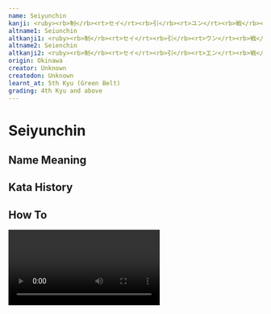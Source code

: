 ```yaml
---
name: Seiyunchin
kanji: <ruby><rb>制</rb><rt>セイ</rt><rb>引</rb><rt>ユン</rt><rb>戦</rb><rt>チン</rt></ruby>
altname1: Seiunchin
altkanji1: <ruby><rb>制</rb><rt>セイ</rt><rb>引</rb><rt>ウン</rt><rb>戦</rb><rt>チン</rt></ruby>
altname2: Seienchin
altkanji2: <ruby><rb>制</rb><rt>セイ</rt><rb>引</rb><rt>エン</rt><rb>戦</rb><rt>チン</rt></ruby>
origin: Okinawa
creator: Unknown
createdon: Unknown
learnt_at: 5th Kyu (Green Belt)
grading: 4th Kyu and above
---
```


# Seiyunchin

## Name Meaning

## Kata History

## How To

<Video url="https://www.youtube.com/watch?v=NBoU_T8VF_0" />

### Important Points

### Kata Techniques

- [Sukui Uke](/)
- [Nukite|Nukite Zuki](/)
- Fist on palm?
- [Hojo Oshi](/)
- palm strike wrist grab breakout
- [Hiji Ate](/)
- [Hojo Uke|Hojo Chudan Uke](/)
- [Gedan Barai](/)
- [Hari Uke](/)
- [Ura Ken Uchi](/)
- Double block
- [Age Zuki](/)
- Elbow bear hug breakout move ?
- [Shotei Uke](/)
- [Kuri Uke](/)

### Kata Stances

- [Musubi Dachi](/)
- [Shiko Dachi](/)
- [Sanchin Dachi](/)
- [Han Zenkutsu Dachi](/)
- [Renoji Dachi](/)
- [Bensoku Dachi](/)
- [Neko Ashi Dachi](/)

### Sandan Changes

## Bunkai

See [Seiyunchin (Bunkai)](/)
